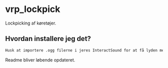 # vrp_lockpick

Lockpicking af køretøjer.

## Hvordan installere jeg det?

```bash
Husk at importere .ogg filerne i jeres InteractSound for at få lyden med ind over. Ellers er det basically drag n' drop på jeres server det eneste i skal huske er at starte scriptet.
```

Readme bliver løbende opdateret.
